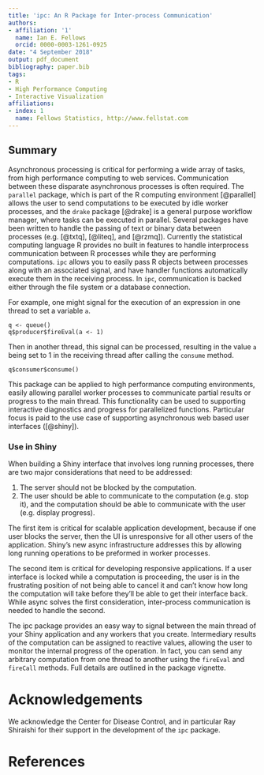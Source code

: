 ```yaml
---
title: 'ipc: An R Package for Inter-process Communication'
authors:
- affiliation: '1'
  name: Ian E. Fellows
  orcid: 0000-0003-1261-0925
date: "4 September 2018"
output: pdf_document
bibliography: paper.bib
tags:
- R
- High Performance Computing
- Interactive Visualization
affiliations:
- index: 1
  name: Fellows Statistics, http://www.fellstat.com
---
```


Summary
-----------

Asynchronous processing is critical for performing a wide array of tasks, from high performance computing to web services. Communication between these disparate asynchronous processes is often required. The `parallel` package, which is part of the R computing environment [@parallel] allows the user to send computations to be executed by idle worker processes, and the `drake` package [@drake] is a general purpose workflow manager, where tasks can be executed in parallel. Several packages have been written to handle the passing of text or binary data between processes (e.g. [@txtq], [@liteq], and [@rzmq]).  Currently the statistical computing language R provides no built in features to handle interprocess communication between R processes while they are performing computations. `ipc` allows you to easily pass R objects between processes along with an associated signal, and have handler functions automatically execute them in the receiving process. In `ipc`, communication is backed either through the file system or a database connection.

For example, one might signal for the execution of an expression in one thread to set a variable `a`.

```
q <- queue()
q$producer$fireEval(a <- 1)
```

Then in another thread, this signal can be processed, resulting in the value `a` being set to 1 in the receiving thread after calling the `consume` method.

```
q$consumer$consume()
```

This package can be applied to high performance computing environments, easily allowing parallel worker processes to communicate partial results or progress to the main thread. This functionality can be used to supporting interactive diagnostics and progress for parallelized functions. Particular focus is paid to the use case of supporting asynchronous web based user interfaces ([@shiny]).

### Use in Shiny

When building a Shiny interface that involves long running processes, there are two major considerations that need to be addressed:

1. The server should not be blocked by the computation.
2. The user should be able to communicate to the computation (e.g. stop it), and the computation should be able to communicate with the user (e.g. display progress).

The first item is critical for scalable application development, because if one user blocks the server, then the UI is unresponsive for all other users of the application. Shiny’s new async infrastructure addresses this by allowing long running operations to be preformed in worker processes.

The second item is critical for developing responsive applications. If a user interface is locked while a computation is proceeding, the user is in the frustrating position of not being able to cancel it and can’t know how long the computation will take before they’ll be able to get their interface back. While async solves the first consideration, inter-process communication is needed to handle the second.

The ipc package provides an easy way to signal between the main thread of your Shiny application and any workers that you create.  Intermediary results of the computation can be assigned to reactive values, allowing the user to monitor the internal progress of the operation. In fact, you can send any arbitrary computation from one thread to another using the `fireEval` and `fireCall` methods. Full details are outlined in the package vignette. 

# Acknowledgements

We acknowledge the Center for Disease Control, and in particular Ray Shiraishi for their support in the development of the `ipc` package.

# References
